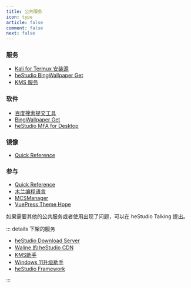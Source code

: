 ```yaml
---
title: 公共服务
icon: type
article: false
comment: false
next: false
---
```


### 服务
- [Kali for Termux 安装源](/posts/install-kali-on-android-renew.html)
- [heStudio BingWallpaper Get](/docs/hestudio_bing_wallpaper_get.html)
- [KMS 服务](https://www.hestudio.net/posts/how-to-use-kms.html) <Badge text="再次运营" type="note" vertical="middle" />

### 软件
- [百度搜索提交工具](https://pypi.org/project/hbsst/) <Badge text="没有开发计划" type="warning" vertical="middle" />
- [BingWallpaper Get](/docs/hestudio_bing_wallpaper_get.html)
- [heStudio MFA for Desktop](https://gitee.com/hestudio/hmfa) <Badge text="没有开发计划" type="warning" vertical="middle" />

### 镜像
- [Quick Reference](https://quickref.hestudio.net/)

### 参与
- [Quick Reference](https://github.com/jaywcjlove/reference)
- [木兰编程语言](https://gitee.com/MulanRevive/mulan-rework)
- [MCSManager](https://github.com/MCSManager)
- [VuePress Theme Hope](https://github.com/vuepress-theme-hope/vuepress-theme-hope)

如果需要其他的公共服务或者使用出现了问题，可以在 heStudio Talking 提出。

::: details 下架的服务
- [heStudio Download Server](https://download.hestudio.net) <Badge text="暂时不想运营，后续可能会重新上架" type="danger" vertical="middle" />
- [Waline 的 heStudio CDN](https://www.hestudio.net/posts/set-waline-on-hexo.html#cdn%E5%9C%B0%E5%9D%80) <Badge text="停更" type="danger" vertical="middle" />
- [KMS助手](https://gitee.com/heStudio/kms-tool?_from=gitee_search) <Badge text="版权问题" type="danger" vertical="middle" />
- [Windows 11升级助手](https://gitee.com/hestudio/upgrade_win11) <Badge text="不想运营" type="danger" vertical="middle" />
- [heStudio Framework](https://pypi.org/project/heframework/) <Badge text="不想运营" type="danger" vertical="middle" />

:::

<Share colorful />

